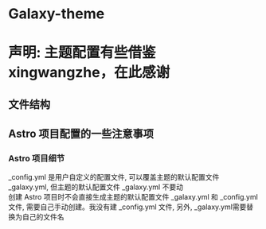 # Galaxy-theme  
# 声明: 主题配置有些借鉴xingwangzhe，在此感谢
## 文件结构  
##  Astro 项目配置的一些注意事项
### Astro 项目细节
_config.yml 是用户自定义的配置文件, 可以覆盖主题的默认配置文件 _galaxy.yml, 但主题的默认配置文件 _galaxy.yml 不要动  
创建 Astro 项目时不会直接生成主题的默认配置文件 _galaxy.yml 和 _config.yml 文件, 需要自己手动创建。我没有建 _config.yml 文件, 另外, _galaxy.yml需要替换为自己的文件名
